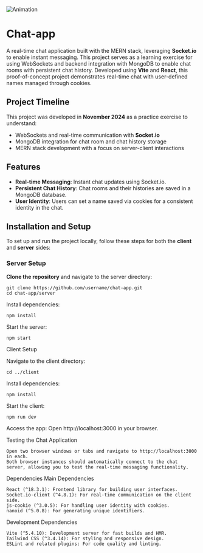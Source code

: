 
![Animation](https://github.com/user-attachments/assets/aa8f1bca-34ea-4a3f-94fd-10e90ab182fa)

# Chat-app

A real-time chat application built with the MERN stack, leveraging **Socket.io** to enable instant messaging. This project serves as a learning exercise for using WebSockets and backend integration with MongoDB to enable chat rooms with persistent chat history. Developed using **Vite** and **React**, this proof-of-concept project demonstrates real-time chat with user-defined names managed through cookies.

## Project Timeline

This project was developed in **November 2024** as a practice exercise to understand:
- WebSockets and real-time communication with **Socket.io**
- MongoDB integration for chat room and chat history storage
- MERN stack development with a focus on server-client interactions

## Features
- **Real-time Messaging**: Instant chat updates using Socket.io.
- **Persistent Chat History**: Chat rooms and their histories are saved in a MongoDB database.
- **User Identity**: Users can set a name saved via cookies for a consistent identity in the chat.

## Installation and Setup

To set up and run the project locally, follow these steps for both the **client** and **server** sides:

### Server Setup
**Clone the repository** and navigate to the server directory:

    git clone https://github.com/username/chat-app.git
    cd chat-app/server

Install dependencies:

    npm install

Start the server:

    npm start

Client Setup

Navigate to the client directory:

    cd ../client

Install dependencies:

    npm install

Start the client:

    npm run dev

Access the app: Open http://localhost:3000 in your browser.

Testing the Chat Application

    Open two browser windows or tabs and navigate to http://localhost:3000 in each.
    Both browser instances should automatically connect to the chat server, allowing you to test the real-time messaging functionality.

Dependencies
Main Dependencies

    React (^18.3.1): Frontend library for building user interfaces.
    Socket.io-client (^4.8.1): For real-time communication on the client side.
    js-cookie (^3.0.5): For handling user identity with cookies.
    nanoid (^5.0.8): For generating unique identifiers.

Development Dependencies

    Vite (^5.4.10): Development server for fast builds and HMR.
    Tailwind CSS (^3.4.14): For styling and responsive design.
    ESLint and related plugins: For code quality and linting.
